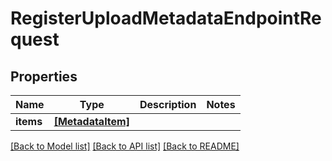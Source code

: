 # RegisterUploadMetadataEndpointRequest


## Properties

Name | Type | Description | Notes
------------ | ------------- | ------------- | -------------
**items** | [**[MetadataItem]**](MetadataItem.md) |  | 

[[Back to Model list]](../README.md#models) [[Back to API list]](../README.md#api-endpoints) [[Back to README]](../README.md)


